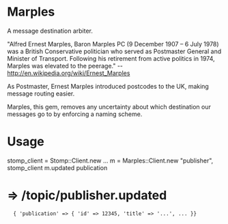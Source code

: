 # Marples

A message destination arbiter.

  "Alfred Ernest Marples, Baron Marples PC (9 December 1907 – 6 July 1978) was
  a British Conservative politician who served as Postmaster General and
  Minister of Transport. Following his retirement from active politics in 1974,
  Marples was elevated to the peerage."
    -- http://en.wikipedia.org/wiki/Ernest_Marples

As Postmaster, Ernest Marples introduced postcodes to the UK, making message
routing easier.

Marples, this gem, removes any uncertainty about which destination our messages
go to by enforcing a naming scheme.


# Usage

  stomp_client = Stomp::Client.new ...
  m = Marples::Client.new "publisher", stomp_client
  m.updated publication
  # => /topic/publisher.updated
      { 'publication' => { 'id' => 12345, 'title' => '...', ... }}
